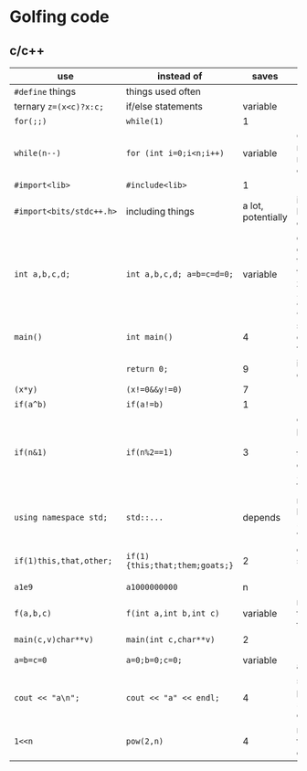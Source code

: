 # Golfing code
## c/c++

use | instead of | saves | comments
--- | ---------- | ----- | --------
`#define` things | things used often | |
ternary `z=(x<c)?x:c;` | if/else statements | variable |
`for(;;)` | `while(1)` | 1 |
`while(n--)` | `for (int i=0;i<n;i++)` | variable | ONLY if need to loop n times once
`#import<lib>` | `#include<lib>` | 1 |
`#import<bits/stdc++.h>` | including things | a lot, potentially | includes literally everything
| `int a,b,c,d;` | `int a,b,c,d; a=b=c=d=0;` | variable | declare global vars to auto-set them to zero. e.g. `int a,b,c,d; // all zero`
`main()` | `int main()` | 4 | sometimes. compilers vary
|  | `return 0;` | 9 | implicit in c++
`(x*y)` | `(x!=0&&y!=0)` | 7 |
`if(a^b)` | `if(a!=b)` | 1 |
`if(n&1)` | `if(n%2==1)` | 3 | checking parity (returns true for odd). Used `if(!(n&1))` for even
`using namespace std;` | `std::...` | depends | requires at least 5 `std::` to be viable
`if(1)this,that,other;` | `if(1){this;that;them;goats;}` | 2 | only statements (?)
`a1e9` | `a1000000000` | n |
`f(a,b,c)` | `f(int a,int b,int c)` | variable | must all be the same type
`main(c,v)char**v)` | `main(int c,char**v)` | 2 |
`a=b=c=0` | `a=0;b=0;c=0;` | variable | "chained assignment"
`cout << "a\n";` | `cout << "a" << endl;` | 4 | saves a potential `std::` from endl, too
`1<<n` | `pow(2,n)` | 4 | raise 2 to the power of n
